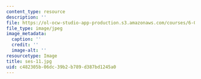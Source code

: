 ```yaml
---
content_type: resource
description: ''
file: https://ol-ocw-studio-app-production.s3.amazonaws.com/courses/6-00sc-introduction-to-computer-science-and-programming-spring-2011/c482305b06dc39b2b789d387bd1245a0_ses-11.jpg
file_type: image/jpeg
image_metadata:
  caption: ''
  credit: ''
  image-alt: ''
resourcetype: Image
title: ses-11.jpg
uid: c482305b-06dc-39b2-b789-d387bd1245a0
---
```

